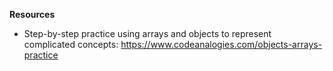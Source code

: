 **Resources**

- Step-by-step practice using arrays and objects to represent complicated concepts: https://www.codeanalogies.com/objects-arrays-practice